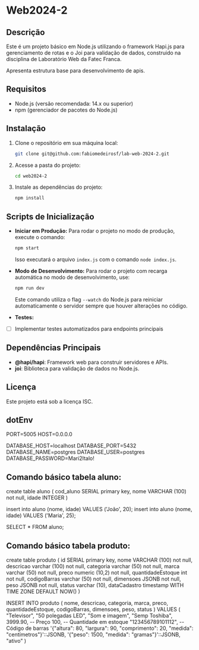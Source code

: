 # Web2024-2

## Descrição

Este é um projeto básico em Node.js utilizando o framework Hapi.js para gerenciamento de rotas e o Joi para validação de dados, construido na disciplina de Laboratório Web da Fatec Franca.

Apresenta estrutura base para desenvolvimento de apis.

## Requisitos

- Node.js (versão recomendada: 14.x ou superior)
- npm (gerenciador de pacotes do Node.js)

## Instalação

1. Clone o repositório em sua máquina local:
   ```bash
   git clone git@github.com:fabiomedeirosf/lab-web-2024-2.git
   ```
2. Acesse a pasta do projeto:
   ```bash
   cd web2024-2
   ```
3. Instale as dependências do projeto:
   ```bash
   npm install
   ```

## Scripts de Inicialização

- **Iniciar em Produção:**
  Para rodar o projeto no modo de produção, execute o comando:

  ```bash
  npm start
  ```

  Isso executará o arquivo `index.js` com o comando `node index.js`.

- **Modo de Desenvolvimento:**
  Para rodar o projeto com recarga automática no modo de desenvolvimento, use:

  ```bash
  npm run dev
  ```

  Este comando utiliza o flag `--watch` do Node.js para reiniciar automaticamente o servidor sempre que houver alterações no código.

- **Testes:**
- [ ] Implementar testes automatizados para endpoints principais

## Dependências Principais

- **@hapi/hapi**: Framework web para construir servidores e APIs.
- **joi**: Biblioteca para validação de dados no Node.js.

## Licença

Este projeto está sob a licença ISC.

## dotEnv
PORT=5005
HOST=0.0.0.0

DATABASE_HOST=localhost
DATABASE_PORT=5432
DATABASE_NAME=postgres
DATABASE_USER=postgres
DATABASE_PASSWORD=Mari2Italo!

## Comando básico tabela aluno:

create table aluno (
cod_aluno SERIAL primary key,
nome VARCHAR (100) not null,
idade INTEGER
)

insert into aluno (nome, idade) VALUES ('João', 20);
insert into aluno (nome, idade) VALUES ('Maria', 25);

SELECT \* FROM aluno;

## Comando básico tabela produto:

create table produto (
	id SERIAL primary key,
	nome VARCHAR (100) not null,
	descricao varchar (100) not null,
	categoria varchar (50) not null,
	marca varchar (50) not null,
	preco numeric (10,2) not null,
	quantidadeEstoque int not null,
	codigoBarras varchar (50) not null,
	dimensoes JSONB not null,
	peso JSONB not null,
	status varchar (10),
	dataCadastro timestamp WITH TIME ZONE DEFAULT NOW()
)


INSERT INTO produto (
    nome, 
    descricao, 
    categoria, 
    marca, 
    preco, 
    quantidadeEstoque, 
    codigoBarras, 
    dimensoes, 
    peso, 
    status
) VALUES (
    "Televisor", 
    "50 polegadas LED",
    "Som e imagem",
    "Semp Toshiba",
    3999.90,  -- Preço
    100,      -- Quantidade em estoque
    "123456789101112",  -- Código de barras
    '{"altura": 80, "largura": 90, "comprimento": 20, "medida": "centímetros"}'::JSONB,
    '{"peso": 1500, "medida": "gramas"}'::JSONB,
    "ativo"
)

